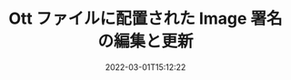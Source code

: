 ---
############################# Static ############################
layout: "auto-gen-signature"
date: 2022-03-01T15:12:22
draft: false
operation: Update
signaturetype: Image
fileformat: Ott
productName: Java
lang: ja
productCode: java
otherformats: pdf doc docx docm dot dotm dotx odt ott rtf xls xlsx xlsm xlsb csv ods ots xltx xltm ppt pptx pps ppsx odp otp potx potm pptm ppsm
breadcrumb: Put Image signature on Ott for Java

############################# Head ############################
head_title: "Ott ファイルに配置された Image 署名を Java で更新します"
head_description: "署名済みの Ott ドキュメントの Image 署名の更新には、シンプルでわかりやすい Java コードを使用してください。"

############################# Header ############################
title: "Ott ファイルに配置された Image 署名の編集と更新"
description: "Java の API は、Ott ドキュメントで更新する Image 署名の機能を提供します。 Ott ドキュメント内の電子署名を数行の Java コードですばやく簡単に更新します。"
bg_image: "https://cms.admin.containerize.com/templates/aspose/App_Themes/V3/images/bg/header1.png"
bg_overlay: false
button:
    enable: true

############################# SubMenu ############################
submenu:
    enable: true

    left:
        img_alt: "GroupDocs.Signature for Java"
        image: "https://cms.admin.containerize.com/templates/groupdocs/images/product-logos/90x90-noborder/groupdocs-signature-java.png"
        product: "GroupDocs.Signature"
        platform: "Java"



############################# About ############################
about:
    enable: true
    title: "GroupDocs.Signature for Java API の機能について学ぶ"
    content: |
        [GroupDocs.Signature for Java](https://products.groupdocs.com/signature/java/) API 機能には、電子署名を使用してオンデマンド ドキュメント形式を処理する手段が多数含まれています。テキスト、画像、デジタル証明書、バーコード、QR コード、スタンプ、メタデータなど、幅広い電子署名がサポートされています。顧客は、PDF、MS Word ドキュメント、MS Excel ワークブック、MS PowerPoint プレゼンテーション、Adobe Photoshop ファイル、およびさまざまな画像形式でデジタル署名を追加、削除、編集、検証、または検索できます。便利な機能や設定がたくさんあります。
    

############################# Steps ############################
steps:
    enable: true
    title_left: "Ott ドキュメントの Image 署名を変更する方法"
    content_left: |
        [GroupDocs.Signature for Java](https://products.groupdocs.com/signature/java/) には、Ott ドキュメントに配置された Image 署名の更新などの便利な機能が含まれています。追加のコードなしで署名機能を変更できます。
        
        * まず、更新されるはずのドキュメントへのコンストラクタ パラメータ パスとして渡される Signature オブジェクトを作成します。
        * 次に、適切な特定の署名オブジェクトをインスタンス化し、変更する必要があるその識別子とプロパティを設定します。
        * 最後に、特定の署名オブジェクトを渡して Signature の Update メソッドを呼び出します。
        * あなたの通知に結果を更新するプロセス。

    title_right: "System Requirements"
    content_right: |
        GroupDocs.Signature for Java は、すべての主要なプラットフォームとオペレーティング システムでサポートされています。以下のコードを実行する前に、システムに次の前提条件がインストールされていることを確認してください。

        * オペレーティング システム: Microsoft Windows、Linux、MacOS
        * 開発環境: NetBeans, Intellij IDEA, Eclipse, etc.
        * Java runtime: J2SE 6.0 and above
        * [Maven](https://repository.groupdocs.com/webapp/#/artifacts/browse/tree/General/repo/com/groupdocs/groupdocs-signature) から GroupDocs.Signature for Java の最新バージョンをダウンロードします
         
    code: |
        ```java    
                
        // Set up input Ott file
        String filePath = "input.ott";
        // Set up output file
        String outputFilePath = "output.ott";

        // Instantiate Signature for input file
        Signature signature = new Signature(filePath);

        // Id of signature which is supposed to be updated
        // such Id might be got as a result of search operation
        String id = "ff988ab1-7403-4c8d-8db7-f2a56b9f8530";

        // provide signature features to update
        // set up particular signature id
        ImageSignature signatureToUpdate = new ImageSignature(id);

        // specify signature width
        signatureToUpdate.setWidth(170);
        // specify signature height
        signatureToUpdate.setHeight(250);
        // set left position
        signatureToUpdate.setLeft(10);
        // set top position
        signatureToUpdate.setTop(10);

        // update signature
        Boolean updateResult = signature.update(outputFilePath, signatureToUpdate);

        // process updation result
        if (updateResult)
        {
                System.out.println("Signature was updated successfully!");
        }
        ```

############################# Demos ############################
demos:
    enable: true
    title: "Image 署名による署名 ライブ デモ"
    content: |
       [GroupDocs.Signature App](https://products.groupdocs.app/signature/family) Web サイトにアクセスして、Ott ファイルにさまざまな電子署名を今すぐ追加してください。          

############################# More Formats ############################
more_formats:
    enable: true
    title: "Java を介してさまざまな Image 署名を更新します"
    content: |
        "さまざまなドキュメント形式に配置されているデジタル署名を編集します。追加のコードなしで署名データを更新します。"
    format: 
       
       
back_to_top:
    enable: true
---
